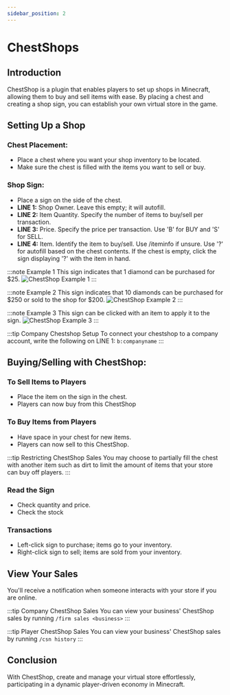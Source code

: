 ```yaml
---
sidebar_position: 2
---
```


# ChestShops

##  Introduction
ChestShop is a plugin that enables players to set up shops in Minecraft, allowing them to buy and sell items with ease. By placing a chest and creating a shop sign, you can establish your own virtual store in the game.

## Setting Up a Shop

### Chest Placement:
- Place a chest where you want your shop inventory to be located.
- Make sure the chest is filled with the items you want to sell or buy.

### Shop Sign:
- Place a sign on the side of the chest.
- **LINE 1:** Shop Owner. Leave this empty; it will autofill.
- **LINE 2:** Item Quantity. Specify the number of items to buy/sell per transaction.
- **LINE 3:** Price. Specify the price per transaction. Use 'B' for BUY and 'S' for SELL.
- **LINE 4:** Item. Identify the item to buy/sell. Use /iteminfo if unsure. Use '?' for autofill based on the chest contents. If the chest is empty, click the sign displaying '?' with the item in hand.

:::note Example 1
This sign indicates that 1 diamond can be purchased for $25.
![ChestShop Example 1](/img/general-guides/chestshops/chestshop_step_one.png)
:::

:::note Example 2
This sign indicates that 10 diamonds can be purchased for $250 or sold to the shop for $200.
![ChestShop Example 2](/img/general-guides/chestshops/chestshop_step_two.png)
:::

:::note Example 3
This sign can be clicked with an item to apply it to the sign.
![ChestShop Example 3](/img/general-guides/chestshops/chestshop_step_three.png)
:::

:::tip Company Chestshop Setup
To connect your chestshop to a company account, write the following on LINE 1: ``b:companyname``
:::

## Buying/Selling with ChestShop:

### To Sell Items to Players
- Place the item on the sign in the chest.
- Players can now buy from this ChestShop

### To Buy Items from Players
- Have space in your chest for new items.
- Players can now sell to this ChestShop.

:::tip Restricting ChestShop Sales 
You may choose to partially fill the chest with another item such as dirt to limit the amount of items that your store can buy off players.
:::

### Read the Sign
- Check quantity and price.
- Check the stock

### Transactions
- Left-click sign to purchase; items go to your inventory.
- Right-click sign to sell; items are sold from your inventory.

## View Your Sales
You'll receive a notification when someone interacts with your store if you are online.

:::tip Company ChestShop Sales 
You can view your business' ChestShop sales by running ``/firm sales <business>``
:::

:::tip Player ChestShop Sales 
You can view your business' ChestShop sales by running ``/csn history``
:::

## Conclusion
With ChestShop, create and manage your virtual store effortlessly, participating in a dynamic player-driven economy in Minecraft.
